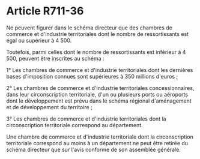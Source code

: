 # Article R711-36

Ne peuvent figurer dans le schéma directeur que des chambres de commerce et d'industrie territoriales dont le nombre de ressortissants est égal ou supérieur à 4 500.

Toutefois, parmi celles dont le nombre de ressortissants est inférieur à 4 500, peuvent être inscrites au schéma :

1° Les chambres de commerce et d'industrie territoriales dont les dernières bases d'imposition connues sont supérieures à 350 millions d'euros ;

2° Les chambres de commerce et d'industrie territoriales concessionnaires, dans leur circonscription territoriale, d'un ou plusieurs ports ou aéroports dont le développement est prévu dans le schéma régional d'aménagement et de développement du territoire ;

3° Les chambres de commerce et d'industrie territoriales dont la circonscription territoriale correspond au département.

Une chambre de commerce et d'industrie territoriale dont la circonscription territoriale correspond au moins à un département ne peut être retirée du schéma directeur que sur l'avis conforme de son assemblée générale.
